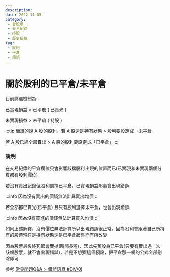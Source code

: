```yaml
---
description:
date: 2022-11-05
category:
 - 台股版
 - 交易紀錄
 - 持股
 - 歷史損益
tag:
 - 股利
 - 平倉
 - 錯誤
---
```


# 關於股利的已平倉/未平倉

  目前篩選機制為:
  
  已實現損益 > 已平倉 ( 已賣光 )
  
  未實現損益 > 未平倉 ( 持股 )

  :::tip
  簡單的說 A 股的股利，若 A 股還是持有狀態 > 股利要設定成「未平倉」

  若 A 股已經全部賣出 >  A 股的股利要設定成「已平倉」
  :::

### 說明

  在交易紀錄的平倉欄位只會影響該檔股利出現的位置而已(已實現和未實現兩個分頁都有股利欄位)
  
  若沒有賣出紀錄但股利選擇已平倉，已實現損益那裏會出現錯誤
  
  :::info 因為沒有賣出的價錢無法計算賣出均價
  :::

  若全部都已賣光(已平倉) 且只有股利選擇未平倉，也會出現錯誤

  :::info 因為沒有買進的價錢無法計算買入均價
  :::

  如同上述解釋，沒有價位無法計算所以出現錯誤很正常。因為股利會跟著自己所持有的股票現在是持有狀態還是已平倉狀態而有所改變
  
  因為股票最後終究都會賣掉(時間長短)，因此先預設為已平倉(只要有賣出過一次該檔股票，就不會出現錯誤)，若是不想要這個預設，把平倉那一欄的公式全部刪除即可
  
  參考 [常見問題Q&A > 錯誤訊息 #DIV/0!](2022-11-06.md)

